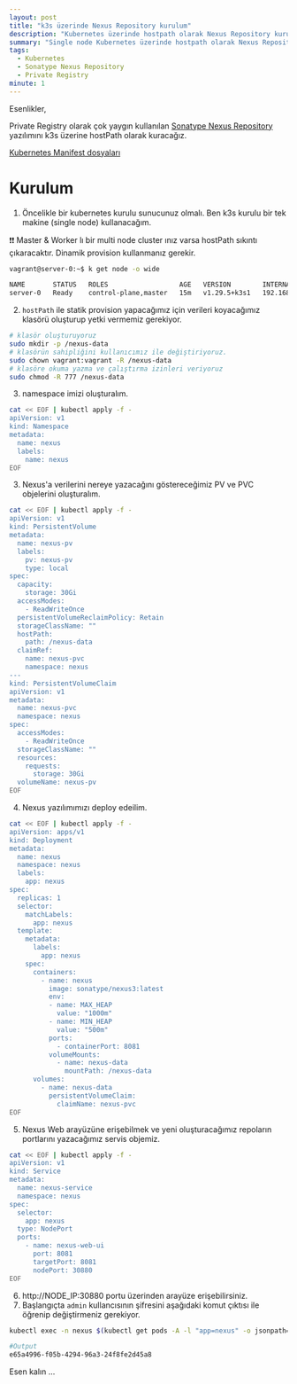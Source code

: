 ```yaml
---
layout: post
title: "k3s üzerinde Nexus Repository kurulum"
description: "Kubernetes üzerinde hostpath olarak Nexus Repository kurulum"
summary: "Single node Kubernetes üzerinde hostpath olarak Nexus Repository kurulum"
tags: 
  - Kubernetes
  - Sonatype Nexus Repository
  - Private Registry
minute: 1
---
```



Esenlikler,


Private Registry olarak çok yaygın kullanılan [Sonatype Nexus Repository](https://help.sonatype.com/en/sonatype-product-overview.html) yazılımını k3s üzerine hostPath olarak kuracağız.

[Kubernetes Manifest dosyaları](https://github.com/sercangezer/sercangezer.github.io/tree/main/YOUTUBE/00-NexusInstallation)

# Kurulum

1. Öncelikle bir kubernetes kurulu sunucunuz olmalı. Ben k3s kurulu bir tek makine (single node) kullanacağım.

❗❗ Master & Worker lı bir multi node cluster ınız varsa hostPath sıkıntı çıkaracaktır. Dinamik provision kullanmanız gerekir.

```bash
vagrant@server-0:~$ k get node -o wide

NAME       STATUS   ROLES                  AGE   VERSION        INTERNAL-IP     EXTERNAL-IP     OS-IMAGE             KERNEL-VERSION      CONTAINER-RUNTIME
server-0   Ready    control-plane,master   15m   v1.29.5+k3s1   192.168.1.170   192.168.1.170   Ubuntu 20.04.6 LTS   5.4.0-169-generic   containerd://1.7.15-k3s1
```

2. `hostPath` ile statik provision yapacağımız için verileri koyacağımız klasörü oluşturup yetki vermemiz gerekiyor.

```bash
# klasör oluşturuyoruz
sudo mkdir -p /nexus-data
# klasörün sahipliğini kullanıcımız ile değiştiriyoruz.
sudo chown vagrant:vagrant -R /nexus-data
# klasöre okuma yazma ve çalıştırma izinleri veriyoruz
sudo chmod -R 777 /nexus-data
```

3. namespace imizi oluşturalım.

```bash
cat << EOF | kubectl apply -f -
apiVersion: v1
kind: Namespace
metadata:
  name: nexus
  labels:
    name: nexus
EOF
```

3. Nexus'a verilerini nereye yazacağını göstereceğimiz PV ve PVC objelerini oluşturalım.

```bash
cat << EOF | kubectl apply -f -
apiVersion: v1
kind: PersistentVolume
metadata:
  name: nexus-pv
  labels:
    pv: nexus-pv
    type: local
spec:
  capacity:
    storage: 30Gi
  accessModes:
    - ReadWriteOnce
  persistentVolumeReclaimPolicy: Retain
  storageClassName: ""
  hostPath:
    path: /nexus-data
  claimRef:
    name: nexus-pvc
    namespace: nexus
--- 
kind: PersistentVolumeClaim
apiVersion: v1
metadata:
  name: nexus-pvc
  namespace: nexus
spec:
  accessModes:
    - ReadWriteOnce
  storageClassName: ""
  resources:
    requests:
      storage: 30Gi
  volumeName: nexus-pv
EOF
```

4. Nexus yazılımımızı deploy edeilim.

```bash
cat << EOF | kubectl apply -f -
apiVersion: apps/v1
kind: Deployment
metadata:
  name: nexus
  namespace: nexus
  labels:
    app: nexus
spec:
  replicas: 1
  selector:
    matchLabels:
      app: nexus
  template:
    metadata:
      labels:
        app: nexus
    spec:
      containers:
        - name: nexus
          image: sonatype/nexus3:latest
          env:
          - name: MAX_HEAP
            value: "1000m"
          - name: MIN_HEAP
            value: "500m"
          ports:
            - containerPort: 8081
          volumeMounts:
            - name: nexus-data
              mountPath: /nexus-data
      volumes:
        - name: nexus-data
          persistentVolumeClaim:
            claimName: nexus-pvc
EOF
```

5. Nexus Web arayüzüne erişebilmek ve yeni oluşturacağımız repoların portlarını yazacağımız servis objemiz.

```bash
cat << EOF | kubectl apply -f -
apiVersion: v1
kind: Service
metadata:
  name: nexus-service
  namespace: nexus
spec:
  selector: 
    app: nexus
  type: NodePort  
  ports:
    - name: nexus-web-ui
      port: 8081
      targetPort: 8081
      nodePort: 30880
EOF
```

6. http://NODE_IP:30880 portu üzerinden arayüze erişebilirsiniz.
7. Başlangıçta `admin` kullancısının şifresini aşağıdaki komut çıktısı ile öğrenip değiştirmeniz gerekiyor.

```bash
kubectl exec -n nexus $(kubectl get pods -A -l "app=nexus" -o jsonpath="{.items[0].metadata.name}") -- cat /nexus-data/admin.password

#Output
e65a4996-f05b-4294-96a3-24f8fe2d45a8
```
Esen kalın ...

